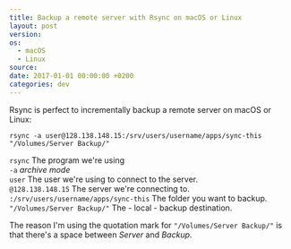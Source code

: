 ```yaml
---
title: Backup a remote server with Rsync on macOS or Linux
layout: post
version:
os:
  - macOS
  - Linux
source:
date: 2017-01-01 00:00:00 +0200
categories: dev
---
```


Rsync is perfect to incrementally backup a remote server on macOS or Linux:

`rsync -a user@128.138.148.15:/srv/users/username/apps/sync-this "/Volumes/Server Backup/"`

`rsync` The program we're using
<br>`-a` _archive mode_
<br>`user` The user we're using to connect to the server.
<br>`@128.138.148.15` The server we're connecting to.
<br>`:/srv/users/username/apps/sync-this` The folder you want to backup.
<br>`"/Volumes/Server Backup/"` The - local - backup destination.

The reason I'm using the quotation mark for `"/Volumes/Server Backup/"` is that there's a space between _Server_ and _Backup_.
